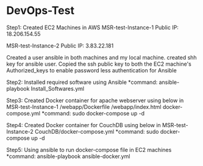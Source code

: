 # DevOps-Test

Step1: Created EC2 Machines in AWS
MSR-test-Instance-1
Public IP: 18.206.154.55

MSR-test-Instance-2
Public IP: 3.83.22.181

Created a user ansible in both machines and my local machine.
created shh key for ansible user. 
Copied the ssh public key to both the EC2 machine's Authorized_keys to enable password less authentication for Ansible 

Step2: Installed required software using Ansible
*command: ansible-playbook Install_Softwares.yml

Step3: Created Docker container for apache webserver using below in MSR-test-Instance-1
/webapp/Dockerfile
/webapp/index.html
docker-compose.yml
*command: sudo docker-compose up -d

Step4: Created Docker container for CouchDB using below in MSR-test-Instance-2
CouchDB/docker-compose.yml
*command: sudo docker-compose up -d

Step5: Using ansible to run docker-compose file in EC2 machines
*command: ansible-playbook ansible-docker.yml


